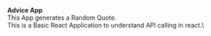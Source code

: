 **Advice App**\
This App generates a Random Quote.\
This is a Basic React Application to understand API calling in react.\
